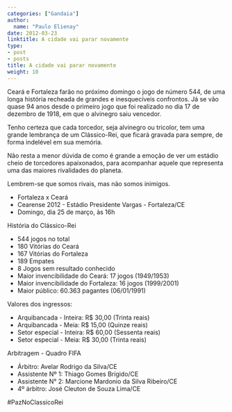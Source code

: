 ```yaml
---
categories: ["Gandaia"]
author:
  name: "Paulo Elienay"
date: 2012-03-23
linktitle: A cidade vai parar novamente
type:
- post
- posts
title: A cidade vai parar novamente
weight: 10
---
```

Ceará e Fortaleza farão no próximo domingo o jogo de número 544, de uma longa história recheada de grandes e inesquecíveis confrontos. Já se vão quase 94 anos desde o primeiro jogo que foi realizado no dia 17 de dezembro de 1918, em que o alvinegro saiu vencedor.

Tenho certeza que cada torcedor, seja alvinegro ou tricolor, tem uma grande lembrança de um Clássico-Rei, que ficará gravada para sempre, de forma indelével em sua memória.

Não resta a menor dúvida de como é grande a emoção de ver um estádio cheio de torcedores apaixonados, para acompanhar aquele que representa uma das maiores rivalidades do planeta.

Lembrem-se que somos rivais, mas não somos inimigos.

* Fortaleza x Ceará
* Cearense 2012 - Estádio Presidente Vargas - Fortaleza/CE
* Domingo, dia 25 de março, às 16h

História do Clássico-Rei
- 544 jogos no total
- 180 Vitórias do Ceará
- 167 Vitórias do Fortaleza
- 189 Empates
- 8 Jogos sem resultado conhecido
- Maior invencibilidade do Ceará: 17 jogos (1949/1953)
- Maior invencibilidade do Fortaleza: 16 jogos (1999/2001)
- Maior público: 60.363 pagantes (06/01/1991)

Valores dos ingressos:
- Arquibancada - Inteira: R$ 30,00 (Trinta reais)
- Arquibancada - Meia: R$ 15,00 (Quinze reais)
- Setor especial - Inteira: R$ 60,00 (Sessenta reais)
- Setor especial - Meia: R$ 30,00 (Trinta reais)

Arbitragem - Quadro FIFA
- Árbitro: Avelar Rodrigo da Silva/CE
- Assistente Nº 1: Thiago Gomes Brígido/CE
- Assistente N° 2: Marcione Mardonio da Silva Ribeiro/CE
- 4º árbitro: José Cleuton de Souza Lima/CE

#PazNoClassicoRei
